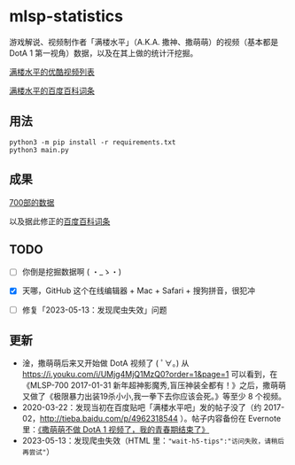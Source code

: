 # mlsp-statistics

游戏解说、视频制作者「满楼水平」（A.K.A. 撒神、撒萌萌）的视频（基本都是 DotA 1 第一视角）数据，以及在其上做的统计汗挖掘。

[满楼水平的优酷视频列表](http://i.youku.com/i/UMjg4MjQ1MzQ0/videos)

[满楼水平的百度百科词条](http://baike.baidu.com/item/满楼水平)

## 用法

```shell
python3 -m pip install -r requirements.txt
python3 main.py
```

## 成果

[700部的数据](mlsp-result/result.json)

以及据此修正的[百度百科词条](http://baike.baidu.com/item/满楼水平?sefr=cr#4)

## TODO

- [ ] 你倒是挖掘数据啊 ( ・\_ゝ・)
- [x] 天哪，GitHub 这个在线编辑器 + Mac + Safari + 搜狗拼音，很犯冲
- [ ] 修复「2023-05-13：发现爬虫失效」问题


## 更新

- 淦，撒萌萌后来又开始做 DotA 视频了 ( ﾟ∀。) 从 https://i.youku.com/i/UMjg4MjQ1MzQ0?order=1&page=1 可以看到，在《MLSP-700 2017-01-31 新年超神影魔秀,盲压神装全都有！》之后，撒萌萌又做了《极限暴力出装19杀小小,我一拳下去你应该会死。》等至少 8 个视频。
- 2020-03-22：发现当初在百度贴吧「满楼水平吧」发的帖子没了（约 2017-02，http://tieba.baidu.com/p/4962318544 ）。帖子内容备份在 Evernote 里：[《撒萌萌不做 DotA 1 视频了，我的青春期结束了》](https://www.evernote.com/l/AQ8A2U2ejAxFJbtd6SotQ7h81tbRMG47Pg8)
- 2023-05-13：发现爬虫失效（HTML 里：`"wait-h5-tips":"访问失败，请稍后再尝试"`）